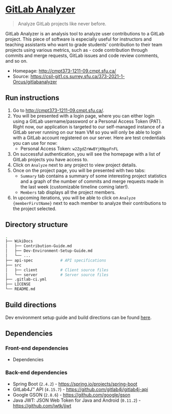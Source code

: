 # [GitLab Analyzer](http://cmpt373-1211-09.cmpt.sfu.ca/)

> Analyze GitLab projects like never before.

GitLab Analyzer is an analysis tool to analyze user contributions to a GitLab project. This piece of software is especially useful for instructors and teaching assistants who want to grade students' contribution to their team projects using various metrics, such as - code contribution through commits and merge requests, GitLab issues and code review comments, and so on.

- Homepage: http://cmpt373-1211-09.cmpt.sfu.ca/
- Source: https://csil-git1.cs.surrey.sfu.ca/373-2021-1-Orcus/gitlabanalyzer

## Run instructions

1. Go to http://cmpt373-1211-09.cmpt.sfu.ca/.
2. You will be presented with a login page, where you can either login using a GitLab username/password or a Personal Access Token (PAT). Right now, our application is targeted to our self-managed instance of a GitLab server running on our team VM so you will only be able to login with a GitLab account registered on our server. Here are test credentials you can use for now:
   - Personal Access Token: `w2ZgdZrWwBYjKNppFnFL`
3. On successful authentication, you will see the homepage with a list of GitLab projects you have access to.
4. Click on `Analyze` next to any project to view project details.
5. Once on the project page, you will be presented with two tabs:
   - `Summary` tab contains a summary of some interesting project statistics and a graph of the number of commits and merge requests made in the last week (customizable timeline coming later!).
   - `Members` tab displays all the project members.
6. In upcoming iterations, you will be able to click on `Analyze {memberFirstName}` next to each member to analyze their contributions to the project selected.

## Directory structure

```bash
.
├── WikiDocs
│   ├── Contribution-Guide.md
│   ├── Dev-Environment-Setup-Guide.md
│   └── ...
├── api-spec            # API specifications
├── src
│   ├── client          # Client source files
│   └── server          # Server source files
├── .gitlab-ci.yml
├── LICENSE
└── README.md

```

## Build directions

Dev environment setup guide and build directions can be found [here](Wikidocs/Dev-Environment-Setup-Guide.md).

## Dependencies

### Front-end dependencies

- Dependencies

### Back-end dependencies

- Spring Boot (`2.4.2`) - https://spring.io/projects/spring-boot
- GitLab4J™ API (`4.15.7`) - https://github.com/gitlab4j/gitlab4j-api
- Google GSON (`2.8.6`) - https://github.com/google/gson
- Java JWT: JSON Web Token for Java and Android (`0.11.2`) - https://github.com/jwtk/jjwt
